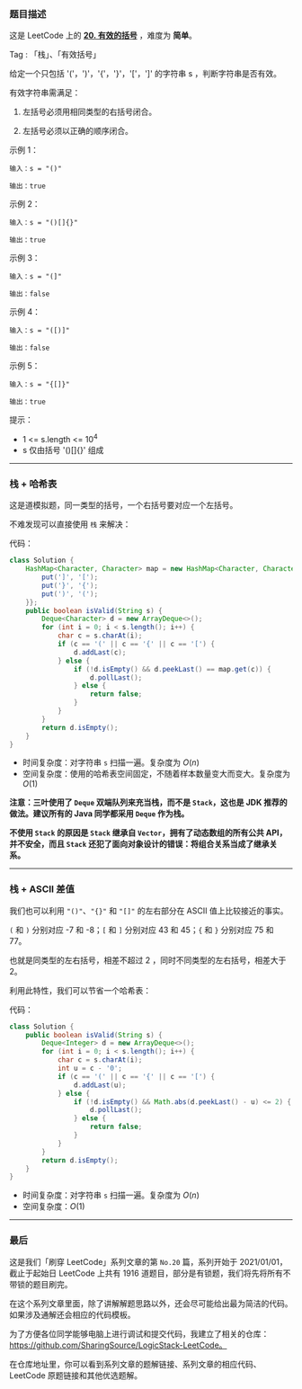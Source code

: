 ### 题目描述

这是 LeetCode 上的 **[20. 有效的括号](https://leetcode-cn.com/problems/valid-parentheses/solution/shua-chuan-lc-zhan-ascii-chai-zhi-jie-fa-00zo/)** ，难度为 **简单**。

Tag : 「栈」、「有效括号」




给定一个只包括 '('，')'，'{'，'}'，'['，']' 的字符串 s ，判断字符串是否有效。

有效字符串需满足：

1. 左括号必须用相同类型的右括号闭合。

2. 左括号必须以正确的顺序闭合。

    


示例 1：
```
输入：s = "()"

输出：true
```
示例 2：
```
输入：s = "()[]{}"

输出：true
```
示例 3：
```
输入：s = "(]"

输出：false
```
示例 4：
```
输入：s = "([)]"

输出：false
```
示例 5：
```
输入：s = "{[]}"

输出：true
```

提示：
* 1 <= s.length <= $10^4$
* s 仅由括号 '()[]{}' 组成

---

### 栈 + 哈希表

这是道模拟题，同一类型的括号，一个右括号要对应一个左括号。

不难发现可以直接使用 `栈` 来解决：

代码：
```Java []
class Solution {
    HashMap<Character, Character> map = new HashMap<Character, Character>(){{
        put(']', '[');
        put('}', '{');
        put(')', '(');
    }};
    public boolean isValid(String s) {
        Deque<Character> d = new ArrayDeque<>();
        for (int i = 0; i < s.length(); i++) {
            char c = s.charAt(i);
            if (c == '(' || c == '{' || c == '[') {
                d.addLast(c);
            } else {
                if (!d.isEmpty() && d.peekLast() == map.get(c)) {
                    d.pollLast();
                } else {
                    return false;
                }
            }
        }
        return d.isEmpty();
    }
}
```
* 时间复杂度：对字符串 `s` 扫描一遍。复杂度为 $O(n)$
* 空间复杂度：使用的哈希表空间固定，不随着样本数量变大而变大。复杂度为 $O(1)$

**注意：三叶使用了 `Deque` 双端队列来充当栈，而不是 `Stack`，这也是 JDK 推荐的做法。建议所有的 Java 同学都采用 `Deque` 作为栈。**

**不使用 `Stack` 的原因是 `Stack` 继承自 `Vector`，拥有了动态数组的所有公共 API，并不安全，而且 `Stack` 还犯了面向对象设计的错误：将组合关系当成了继承关系。**

---

### 栈 + ASCII 差值

我们也可以利用 `"()"`、`"{}"` 和 `"[]"` 的左右部分在 ASCII 值上比较接近的事实。

`(` 和 `)` 分别对应 -7 和 -8；`[` 和 `]` 分别对应 43 和 45；`{` 和 `}` 分别对应 75 和 77。

也就是同类型的左右括号，相差不超过 2 ，同时不同类型的左右括号，相差大于 2。

利用此特性，我们可以节省一个哈希表：

代码：
```Java []
class Solution {
    public boolean isValid(String s) {
        Deque<Integer> d = new ArrayDeque<>();
        for (int i = 0; i < s.length(); i++) {
            char c = s.charAt(i);
            int u = c - '0';
            if (c == '(' || c == '{' || c == '[') {
                d.addLast(u);
            } else {
                if (!d.isEmpty() && Math.abs(d.peekLast() - u) <= 2) {
                    d.pollLast();
                } else {
                    return false;
                }
            }
        }
        return d.isEmpty();
    }
}
```
* 时间复杂度：对字符串 `s` 扫描一遍。复杂度为 $O(n)$
* 空间复杂度：$O(1)$

---

### 最后

这是我们「刷穿 LeetCode」系列文章的第 `No.20` 篇，系列开始于 2021/01/01，截止于起始日 LeetCode 上共有 1916 道题目，部分是有锁题，我们将先将所有不带锁的题目刷完。

在这个系列文章里面，除了讲解解题思路以外，还会尽可能给出最为简洁的代码。如果涉及通解还会相应的代码模板。

为了方便各位同学能够电脑上进行调试和提交代码，我建立了相关的仓库：https://github.com/SharingSource/LogicStack-LeetCode。

在仓库地址里，你可以看到系列文章的题解链接、系列文章的相应代码、LeetCode 原题链接和其他优选题解。

